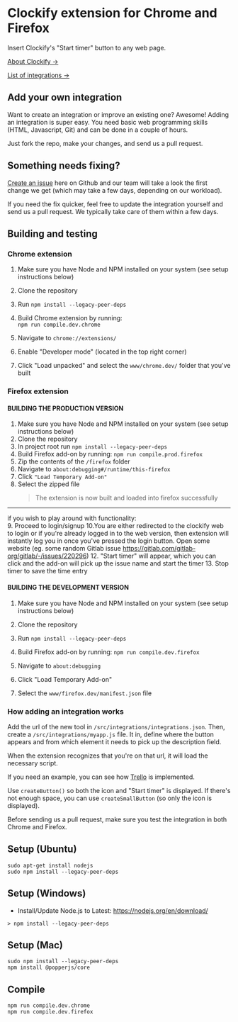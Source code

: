 # Clockify extension for Chrome and Firefox

Insert Clockify's "Start timer" button to any web page.

[About Clockify →](https://clockify.me)

[List of integrations →](https://clockify.me/integrations)

## Add your own integration

Want to create an integration or improve an existing one? Awesome! Adding an integration is super easy. You need basic web programming skills (HTML, Javascript, Git) and can be done in a couple of hours.

Just fork the repo, make your changes, and send us a pull request.

## Something needs fixing?

[Create an issue](https://github.com/clockify/browser-extension/issues) here on Github and our team will take a look the first change we get (which may take a few days, depending on our workload).

If you need the fix quicker, feel free to update the integration yourself and send us a pull request. We typically take care of them within a few days.

## Building and testing

### Chrome extension

1. Make sure you have Node and NPM installed on your system (see setup instructions below)
2. Clone the repository
3. Run `npm install --legacy-peer-deps`
4. Build Chrome extension by running:<br>
   `npm run compile.dev.chrome`<br>

5. Navigate to `chrome://extensions/`
6. Enable "Developer mode" (located in the top right corner)
7. Click "Load unpacked" and select the `www/chrome.dev/` folder that you've built

### Firefox extension

#### BUILDING THE PRODUCTION VERSION

1. Make sure you have Node and NPM installed on your system (see setup instructions below)
2. Clone the repository
3. In project root run `npm install --legacy-peer-deps`
4. Build Firefox add-on by running:
   `npm run compile.prod.firefox`<br>
5. Zip the contents of the `/firefox` folder
6. Navigate to `about:debugging#/runtime/this-firefox`
7. Click `"Load Temporary Add-on"`
8. Select the zipped file
   > The extension is now built and loaded into firefox successfully

---

if you wish to play around with functionality:  
9. Proceed to login/signup
10.You are either redirected to the clockify web to login or if you're already logged in to the web version, then extension will instantly log you in once you've pressed the login button. Open some website (eg. some random Gitlab issue https://gitlab.com/gitlab-org/gitlab/-/issues/220296) 12. "Start timer" will appear, which you can click and the add-on will pick up the issue name and start the timer 13. Stop timer to save the time entry

#### BUILDING THE DEVELOPMENT VERSION

1. Make sure you have Node and NPM installed on your system (see setup instructions below)
2. Clone the repository
3. Run `npm install --legacy-peer-deps`
4. Build Firefox add-on by running:
   `npm run compile.dev.firefox`<br>

5. Navigate to `about:debugging`
6. Click "Load Temporary Add-on"
7. Select the `www/firefox.dev/manifest.json` file

### How adding an integration works

Add the url of the new tool in `/src/integrations/integrations.json`. Then, create a `/src/integrations/myapp.js` file. It in, define where the button appears and from which element it needs to pick up the description field.

When the extension recognizes that you're on that url, it will load the necessary script.

If you need an example, you can see how [Trello](/src/integrations/trello.js) is implemented.

Use `createButton()` so both the icon and "Start timer" is displayed. If there's not enough space, you can use `createSmallButton` (so only the icon is displayed).

Before sending us a pull request, make sure you test the integration in both Chrome and Firefox.

## Setup (Ubuntu)

```
sudo apt-get install nodejs
sudo npm install --legacy-peer-deps
```

## Setup (Windows)

- Install/Update Node.js to Latest: https://nodejs.org/en/download/

```
> npm install --legacy-peer-deps
```

## Setup (Mac)

```
sudo npm install --legacy-peer-deps
npm install @popperjs/core
```

## Compile

```
npm run compile.dev.chrome
npm run compile.dev.firefox

```

